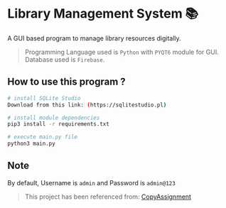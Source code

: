 # Library Management System 📚
A GUI based program to manage library resources digitally. 
> Programming Language used is `Python` with `PYQT6` module for GUI. Database used is `Firebase`.

## How to use this program ?
```bash
# install SQLite Studio
Download from this link: (https://sqlitestudio.pl)

# install module dependencies
pip3 install -r requirements.txt

# execute main.py file
python3 main.py
```

## Note
By default, Username is `admin` and Password is `admin@123`

> This project has been referenced from: [CopyAssignment](https://copyassignment.com/library-management-system-python-project-with-source-code-gui-and-database/)